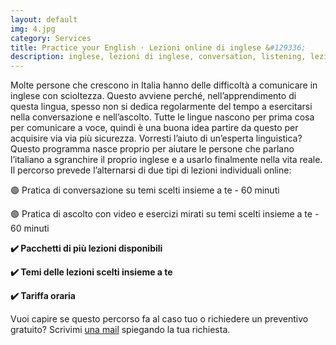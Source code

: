```yaml
---
layout: default
img: 4.jpg
category: Services
title: Practice your English · Lezioni online di inglese &#129336;
description: inglese, lezioni di inglese, conversation, listening, lezioni private, lezioni online, inglese online, conversazione, ascolto
---
```

<p>
Molte persone che crescono in Italia hanno delle difficoltà a comunicare in inglese con scioltezza. Questo avviene perché, nell’apprendimento di questa lingua, spesso non si dedica regolarmente del tempo a esercitarsi nella conversazione e nell’ascolto. Tutte le lingue nascono per prima cosa per comunicare a voce, quindi è una buona idea partire da questo per acquisire via via più sicurezza. Vorresti l’aiuto di un’esperta linguistica? Questo programma nasce proprio per aiutare le persone che parlano l’italiano a sgranchire il proprio inglese e a usarlo finalmente nella vita reale. Il percorso prevede l’alternarsi di due tipi di lezioni individuali online:
</p>
<p>
🟢 Pratica di conversazione su temi scelti insieme a te - 60 minuti
</p>
<p>
🟢 Pratica di ascolto con video e esercizi mirati su temi scelti insieme a te - 60 minuti
</p>
<p>
<strong>✔️ Pacchetti di più lezioni disponibili</strong>
</p>
<p>
<strong>✔️ Temi delle lezioni scelti insieme a te</strong>
</p>
<p>
<strong>✔️ Tariffa oraria</strong>
</p>
Vuoi capire se questo percorso fa al caso tuo o richiedere un preventivo gratuito? Scrivimi <a href="mailto:angela@tiliatranslations.it">una mail</a> spiegando la tua richiesta.


